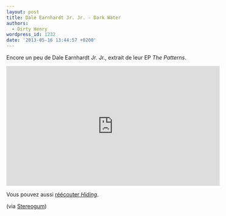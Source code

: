 ```yaml
---
layout: post
title: Dale Earnhardt Jr. Jr. - Dark Water
authors:
  - Dirty Henry
wordpress_id: 1232
date: '2013-05-16 13:44:57 +0200'
---
```

Encore un peu de Dale Earnhardt Jr. Jr., extrait de leur EP *The Patterns*.

<iframe width="560" height="315" src="http://www.youtube.com/embed/z9W8Fuzk0Uc" frameborder="0" allowfullscreen></iframe>

Vous pouvez aussi [réécouter *Hiding*](1223).

(via [Stereogum](http://stereogum.com/1349901/dale-earnhardt-jr-jr-dark-water-video/video/))

